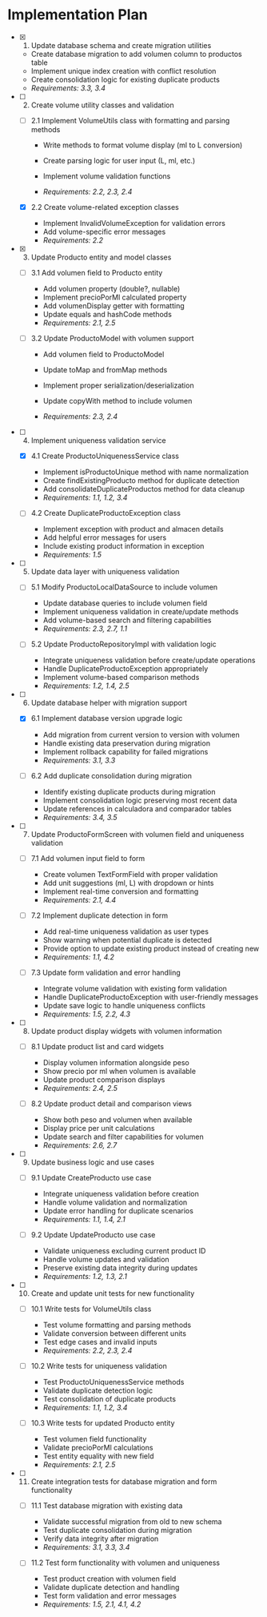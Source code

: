 # Implementation Plan

- [x] 1. Update database schema and create migration utilities


  - Create database migration to add volumen column to productos table
  - Implement unique index creation with conflict resolution
  - Create consolidation logic for existing duplicate products
  - _Requirements: 3.3, 3.4_



- [ ] 2. Create volume utility classes and validation
  - [ ] 2.1 Implement VolumeUtils class with formatting and parsing methods
    - Write methods to format volume display (ml to L conversion)
    - Create parsing logic for user input (L, ml, etc.)


    - Implement volume validation functions
    - _Requirements: 2.2, 2.3, 2.4_

  - [x] 2.2 Create volume-related exception classes


    - Implement InvalidVolumeException for validation errors
    - Add volume-specific error messages
    - _Requirements: 2.2_

- [x] 3. Update Producto entity and model classes


  - [ ] 3.1 Add volumen field to Producto entity
    - Add volumen property (double?, nullable)
    - Implement precioPorMl calculated property
    - Add volumenDisplay getter with formatting
    - Update equals and hashCode methods
    - _Requirements: 2.1, 2.5_



  - [ ] 3.2 Update ProductoModel with volumen support
    - Add volumen field to ProductoModel
    - Update toMap and fromMap methods

    - Implement proper serialization/deserialization
    - Update copyWith method to include volumen
    - _Requirements: 2.3, 2.4_

- [ ] 4. Implement uniqueness validation service
  - [x] 4.1 Create ProductoUniquenessService class


    - Implement isProductoUnique method with name normalization
    - Create findExistingProducto method for duplicate detection
    - Add consolidateDuplicateProductos method for data cleanup
    - _Requirements: 1.1, 1.2, 3.4_

  - [ ] 4.2 Create DuplicateProductoException class
    - Implement exception with product and almacen details
    - Add helpful error messages for users
    - Include existing product information in exception
    - _Requirements: 1.5_

- [ ] 5. Update data layer with uniqueness validation
  - [ ] 5.1 Modify ProductoLocalDataSource to include volumen
    - Update database queries to include volumen field
    - Implement uniqueness validation in create/update methods
    - Add volume-based search and filtering capabilities
    - _Requirements: 2.3, 2.7, 1.1_

  - [ ] 5.2 Update ProductoRepositoryImpl with validation logic
    - Integrate uniqueness validation before create/update operations
    - Handle DuplicateProductoException appropriately
    - Implement volume-based comparison methods
    - _Requirements: 1.2, 1.4, 2.5_

- [ ] 6. Update database helper with migration support
  - [x] 6.1 Implement database version upgrade logic


    - Add migration from current version to version with volumen
    - Handle existing data preservation during migration
    - Implement rollback capability for failed migrations
    - _Requirements: 3.1, 3.3_

  - [ ] 6.2 Add duplicate consolidation during migration
    - Identify existing duplicate products during migration
    - Implement consolidation logic preserving most recent data
    - Update references in calculadora and comparador tables
    - _Requirements: 3.4, 3.5_

- [ ] 7. Update ProductoFormScreen with volumen field and uniqueness validation
  - [ ] 7.1 Add volumen input field to form
    - Create volumen TextFormField with proper validation
    - Add unit suggestions (ml, L) with dropdown or hints
    - Implement real-time conversion and formatting
    - _Requirements: 2.1, 4.4_

  - [ ] 7.2 Implement duplicate detection in form
    - Add real-time uniqueness validation as user types
    - Show warning when potential duplicate is detected
    - Provide option to update existing product instead of creating new
    - _Requirements: 1.1, 4.2_

  - [ ] 7.3 Update form validation and error handling
    - Integrate volume validation with existing form validation
    - Handle DuplicateProductoException with user-friendly messages
    - Update save logic to handle uniqueness conflicts
    - _Requirements: 1.5, 2.2, 4.3_

- [ ] 8. Update product display widgets with volumen information
  - [ ] 8.1 Update product list and card widgets
    - Display volumen information alongside peso
    - Show precio por ml when volumen is available
    - Update product comparison displays
    - _Requirements: 2.4, 2.5_

  - [ ] 8.2 Update product detail and comparison views
    - Show both peso and volumen when available
    - Display price per unit calculations
    - Update search and filter capabilities for volumen
    - _Requirements: 2.6, 2.7_

- [ ] 9. Update business logic and use cases
  - [ ] 9.1 Update CreateProducto use case
    - Integrate uniqueness validation before creation
    - Handle volume validation and normalization
    - Update error handling for duplicate scenarios
    - _Requirements: 1.1, 1.4, 2.1_

  - [ ] 9.2 Update UpdateProducto use case
    - Validate uniqueness excluding current product ID
    - Handle volume updates and validation
    - Preserve existing data integrity during updates
    - _Requirements: 1.2, 1.3, 2.1_

- [ ] 10. Create and update unit tests for new functionality
  - [ ] 10.1 Write tests for VolumeUtils class
    - Test volume formatting and parsing methods
    - Validate conversion between different units
    - Test edge cases and invalid inputs
    - _Requirements: 2.2, 2.3, 2.4_

  - [ ] 10.2 Write tests for uniqueness validation
    - Test ProductoUniquenessService methods
    - Validate duplicate detection logic
    - Test consolidation of duplicate products
    - _Requirements: 1.1, 1.2, 3.4_

  - [ ] 10.3 Write tests for updated Producto entity
    - Test volumen field functionality
    - Validate precioPorMl calculations
    - Test entity equality with new field
    - _Requirements: 2.1, 2.5_

- [ ] 11. Create integration tests for database migration and form functionality
  - [ ] 11.1 Test database migration with existing data
    - Validate successful migration from old to new schema
    - Test duplicate consolidation during migration
    - Verify data integrity after migration
    - _Requirements: 3.1, 3.3, 3.4_

  - [ ] 11.2 Test form functionality with volumen and uniqueness
    - Test product creation with volumen field
    - Validate duplicate detection and handling
    - Test form validation and error messages
    - _Requirements: 1.5, 2.1, 4.1, 4.2_